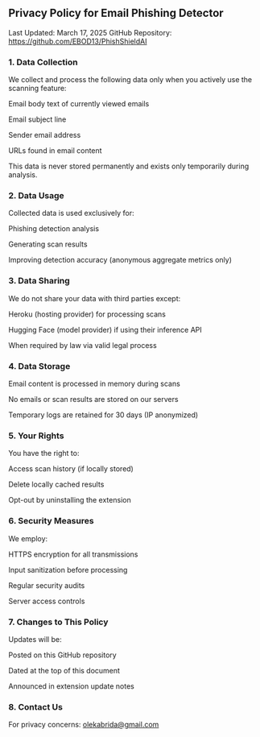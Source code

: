 ## Privacy Policy for Email Phishing Detector

Last Updated: March 17, 2025
GitHub Repository: https://github.com/EBOD13/PhishShieldAI

### 1. Data Collection

We collect and process the following data only when you actively use the scanning feature:

Email body text of currently viewed emails

Email subject line

Sender email address

URLs found in email content

This data is never stored permanently and exists only temporarily during analysis.

### 2. Data Usage

Collected data is used exclusively for:

Phishing detection analysis

Generating scan results

Improving detection accuracy (anonymous aggregate metrics only)

### 3. Data Sharing

We do not share your data with third parties except:

Heroku (hosting provider) for processing scans

Hugging Face (model provider) if using their inference API

When required by law via valid legal process

### 4. Data Storage

Email content is processed in memory during scans

No emails or scan results are stored on our servers

Temporary logs are retained for 30 days (IP anonymized)

### 5. Your Rights

You have the right to:

Access scan history (if locally stored)

Delete locally cached results

Opt-out by uninstalling the extension

### 6. Security Measures

We employ:

HTTPS encryption for all transmissions

Input sanitization before processing

Regular security audits

Server access controls

### 7. Changes to This Policy

Updates will be:

Posted on this GitHub repository

Dated at the top of this document

Announced in extension update notes

### 8. Contact Us

For privacy concerns:
olekabrida@gmail.com
